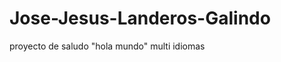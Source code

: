Jose-Jesus-Landeros-Galindo
===========================

proyecto de saludo "hola mundo" multi idiomas